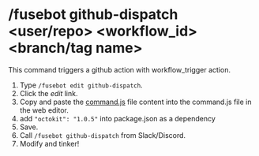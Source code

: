 # /fusebot github-dispatch <user/repo> <workflow_id> <branch/tag name>

This command triggers a github action with workflow_trigger action.

1. Type `/fusebot edit github-dispatch`.
2. Click the _edit_ link.
3. Copy and paste the [command.js](command.js) file content into the command.js file in the web editor.
4. add `"octokit": "1.0.5"` into package.json as a dependency
4. Save.
5. Call `/fusebot github-dispatch` from Slack/Discord.
6. Modify and tinker!

